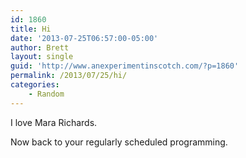 ```yaml
---
id: 1860
title: Hi
date: '2013-07-25T06:57:00-05:00'
author: Brett
layout: single
guid: 'http://www.anexperimentinscotch.com/?p=1860'
permalink: /2013/07/25/hi/
categories:
    - Random
---
```


I love Mara Richards.

Now back to your regularly scheduled programming.